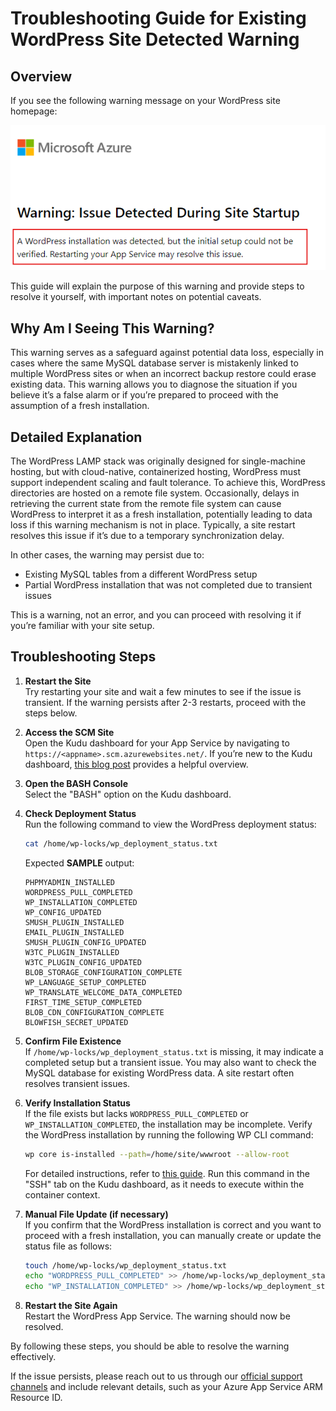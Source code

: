 # Troubleshooting Guide for Existing WordPress Site Detected Warning

## Overview
If you see the following warning message on your WordPress site homepage:

<img src="../media/existing-site-detected.png" width="800">

This guide will explain the purpose of this warning and provide steps to resolve it yourself, with important notes on potential caveats.

## Why Am I Seeing This Warning?
This warning serves as a safeguard against potential data loss, especially in cases where the same MySQL database server is mistakenly linked to multiple WordPress sites or when an incorrect backup restore could erase existing data. This warning allows you to diagnose the situation if you believe it’s a false alarm or if you’re prepared to proceed with the assumption of a fresh installation.

## Detailed Explanation
The WordPress LAMP stack was originally designed for single-machine hosting, but with cloud-native, containerized hosting, WordPress must support independent scaling and fault tolerance. To achieve this, WordPress directories are hosted on a remote file system. Occasionally, delays in retrieving the current state from the remote file system can cause WordPress to interpret it as a fresh installation, potentially leading to data loss if this warning mechanism is not in place. Typically, a site restart resolves this issue if it’s due to a temporary synchronization delay.

In other cases, the warning may persist due to:
- Existing MySQL tables from a different WordPress setup
- Partial WordPress installation that was not completed due to transient issues

This is a warning, not an error, and you can proceed with resolving it if you’re familiar with your site setup.

## Troubleshooting Steps

1. **Restart the Site**  
   Try restarting your site and wait a few minutes to see if the issue is transient. If the warning persists after 2-3 restarts, proceed with the steps below.

2. **Access the SCM Site**  
   Open the Kudu dashboard for your App Service by navigating to `https://<appname>.scm.azurewebsites.net/`. If you’re new to the Kudu dashboard, [this blog post](https://techcommunity.microsoft.com/blog/appsonazureblog/kudu-dashboard-explained---wordpress-on-app-service/4030035) provides a helpful overview.

3. **Open the BASH Console**  
   Select the "BASH" option on the Kudu dashboard.

4. **Check Deployment Status**  
   Run the following command to view the WordPress deployment status:

   ```bash
   cat /home/wp-locks/wp_deployment_status.txt 
   ```

   Expected **SAMPLE** output:

   ```text
   PHPMYADMIN_INSTALLED
   WORDPRESS_PULL_COMPLETED
   WP_INSTALLATION_COMPLETED
   WP_CONFIG_UPDATED
   SMUSH_PLUGIN_INSTALLED
   EMAIL_PLUGIN_INSTALLED
   SMUSH_PLUGIN_CONFIG_UPDATED
   W3TC_PLUGIN_INSTALLED
   W3TC_PLUGIN_CONFIG_UPDATED
   BLOB_STORAGE_CONFIGURATION_COMPLETE
   WP_LANGUAGE_SETUP_COMPLETED
   WP_TRANSLATE_WELCOME_DATA_COMPLETED
   FIRST_TIME_SETUP_COMPLETED
   BLOB_CDN_CONFIGURATION_COMPLETE
   BLOWFISH_SECRET_UPDATED
   ```

5. **Confirm File Existence**  
   If `/home/wp-locks/wp_deployment_status.txt` is missing, it may indicate a completed setup but a transient issue. You may also want to check the MySQL database for existing WordPress data. A site restart often resolves transient issues.

6. **Verify Installation Status**  
   If the file exists but lacks `WORDPRESS_PULL_COMPLETED` or `WP_INSTALLATION_COMPLETED`, the installation may be incomplete. Verify the WordPress installation by running the following WP CLI command:

   ```bash
   wp core is-installed --path=/home/site/wwwroot --allow-root
   ```

   For detailed instructions, refer to [this guide](../how_to_use_wpcli_tool.md). Run this command in the "SSH" tab on the Kudu dashboard, as it needs to execute within the container context.

7. **Manual File Update (if necessary)**  
   If you confirm that the WordPress installation is correct and you want to proceed with a fresh installation, you can manually create or update the status file as follows:

   ```bash
   touch /home/wp-locks/wp_deployment_status.txt
   echo "WORDPRESS_PULL_COMPLETED" >> /home/wp-locks/wp_deployment_status.txt
   echo "WP_INSTALLATION_COMPLETED" >> /home/wp-locks/wp_deployment_status.txt
   ```

8. **Restart the Site Again**  
   Restart the WordPress App Service. The warning should now be resolved.

By following these steps, you should be able to resolve the warning effectively. 

If the issue persists, please reach out to us through our [official support channels](../../README.md#-community-and-support) and include relevant details, such as your Azure App Service ARM Resource ID.
